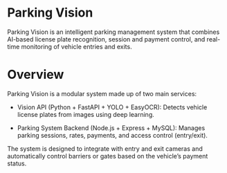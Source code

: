 # Parking Vision

Parking Vision is an intelligent parking management system that combines AI-based license plate recognition, session and payment control, and real-time monitoring of vehicle entries and exits.

# Overview
Parking Vision is a modular system made up of two main services:

*  Vision API (Python + FastAPI + YOLO + EasyOCR): Detects vehicle license plates from images using deep learning.

* Parking System Backend (Node.js + Express + MySQL): Manages parking sessions, rates, payments, and access control (entry/exit).

The system is designed to integrate with entry and exit cameras and automatically control barriers or gates based on the vehicle’s payment status.